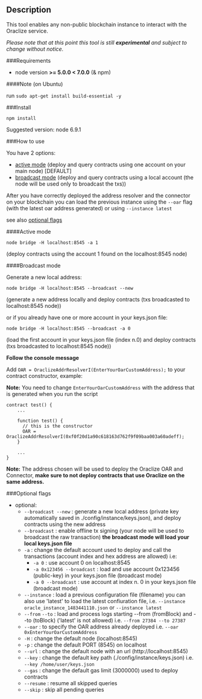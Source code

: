 ## Description
This tool enables any non-public blockchain instance to interact with the Oraclize service.

_Please note that at this point this tool is still **experimental** and subject to change without notice._

###Requirements
- node version **>= 5.0.0 < 7.0.0** (& npm)

####Note
(on Ubuntu)

run `sudo apt-get install build-essential -y`

###Install
```
npm install
```

Suggested version: node 6.9.1

###How to use

You have 2 options:
 * [active mode](#active-mode) (deploy and query contracts using one account on your main node) [DEFAULT]
 * [broadcast mode](#broadcast-mode) (deploy and query contracts using a local account (the node will be used only to broadcast the txs))

After you have correctly deployed the address resolver and the connector on your blockchain you can load the previous instance using the `--oar` flag (with the latest oar address generated) or using `--instance latest`

see also [optional flags](#optional-flags)

####Active mode

```
node bridge -H localhost:8545 -a 1
```
(deploy contracts using the account 1 found on the localhost:8545 node)


####Broadcast mode

Generate a new local address:

```
node bridge -H localhost:8545 --broadcast --new
```
(generate a new address locally and deploy contracts (txs broadcasted to localhost:8545 node))

or if you already have one or more account in your keys.json file:

```
node bridge -H localhost:8545 --broadcast -a 0
```
(load the first account in your keys.json file (index n.0) and deploy contracts (txs broadcasted to localhost:8545 node))


**Follow the console message**

Add `OAR = OraclizeAddrResolverI(EnterYourOarCustomAddress);` to your contract constructor, example:

**Note:** You need to change `EnterYourOarCustomAddress` with the address that is generated when you run the script
```
contract test() {
    ...
    
    function test() {
      // this is the constructor
      OAR = OraclizeAddrResolverI(0xf0f20d1a90c618163d762f9f09baa003a60adeff);
    }
  
    ...
}
```

**Note:** The address chosen will be used to deploy the Oraclize OAR and Connector, **make sure to not deploy contracts that use Oraclize on the same address.**

###Optional flags

* optional:
  * `--broadcast --new` : generate a new local address (private key automatically saved in ./config/instance/keys.json), and deploy contracts using the new address
  * `--broadcast` : enable offline tx signing (your node will be used to broadcast the raw transaction) **the broadcast mode will load your local keys.json file**
  * `-a` : change the default account used to deploy and call the transactions (account index and hex address are allowed) i.e:
    * `-a 0` : use account 0 on localhost:8545
    * `-a 0x123456 --broadcast` : load and use account 0x123456 (public-key) in your keys.json file (broadcast mode)
    * `-a 0 --broadcast` : use account at index n. 0 in your keys.json file (broadcast mode)
  * `--instance` : load a previous configuration file (filename) you can also use 'latest' to load the latest confiuration file, i.e. `--instance oracle_instance_1483441110.json` or `--instance latest`
  * `--from` `--to` : load and process logs starting --from (fromBlock) and --to (toBlock)  ('latest' is not allowed)  i.e. `--from 27384 --to 27387`
  * `--oar` : to specify the OAR address already deployed i.e. `--oar 0xEnterYourOarCustomAddress`
  * `-H` : change the default node (localhost:8545)
  * `-p` : change the default PORT (8545) on localhost
  * `--url` : change the default node with an url (http://localhost:8545)
  * `--key` : change the default key path (./config/instance/keys.json) i.e. `--key /home/user/keys.json` 
  * `--gas` : change the default gas limit (3000000) used to deploy contracts
  * `--resume` : resume all skipped queries
  * `--skip` : skip all pending queries
